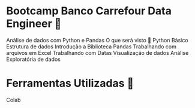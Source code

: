 # Bootcamp Banco Carrefour Data Engineer 🏦
Análise de dados com Python e Pandas
O que será visto 📄
Python Básico
Estrutura de dados
Introdução a Biblioteca Pandas
Trabalhando com arquivos em Excel
Trabalhando com Datas
Visualização de dados
Análise Exploratória de dados



# Ferramentas Utilizadas 🔧
Colab
